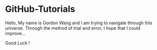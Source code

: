 # GitHub-Tutorials
Hello,
My name is Gordon Wang and I am trying to navigate through this universe.
Through the method of trial and error, I hope that I could improve...

Good Luck !
